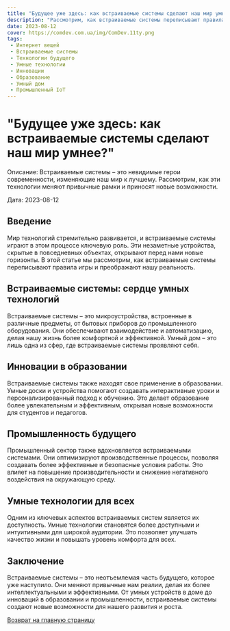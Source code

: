```yaml
---
title: "Будущее уже здесь: как встраиваемые системы сделают наш мир умнее"
description: "Рассмотрим, как встраиваемые системы переписывают правила игры и преображают нашу реальность."
date: 2023-08-12
cover: https://comdev.com.ua/img/ComDev.11ty.png
tags:
 - Интернет вещей
 - Встраиваемые системы
 - Технологии будущего
 - Умные технологии
 - Инновации
 - Образование
 - Умный дом
 - Промышленный IoT
---
```


# "Будущее уже здесь: как встраиваемые системы сделают наш мир умнее?"

Описание: Встраиваемые системы – это невидимые герои современности, изменяющие наш мир к лучшему. Рассмотрим, как эти технологии меняют привычные рамки и приносят новые возможности.

Дата: 2023-08-12

## Введение

Мир технологий стремительно развивается, и встраиваемые системы играют в этом процессе ключевую роль. Эти незаметные устройства, скрытые в повседневных объектах, открывают перед нами новые горизонты. В этой статье мы рассмотрим, как встраиваемые системы переписывают правила игры и преображают нашу реальность.

## Встраиваемые системы: сердце умных технологий

Встраиваемые системы – это микроустройства, встроенные в различные предметы, от бытовых приборов до промышленного оборудования. Они обеспечивают взаимодействие и автоматизацию, делая нашу жизнь более комфортной и эффективной. Умный дом – это лишь одна из сфер, где встраиваемые системы проявляют себя.

## Инновации в образовании

Встраиваемые системы также находят свое применение в образовании. Умные доски и устройства помогают создавать интерактивные уроки и персонализированный подход к обучению. Это делает образование более увлекательным и эффективным, открывая новые возможности для студентов и педагогов.

## Промышленность будущего

Промышленный сектор также вдохновляется встраиваемыми системами. Они оптимизируют производственные процессы, позволяя создавать более эффективные и безопасные условия работы. Это влияет на повышение производительности и снижение негативного воздействия на окружающую среду.

## Умные технологии для всех

Одним из ключевых аспектов встраиваемых систем является их доступность. Умные технологии становятся более доступными и интуитивными для широкой аудитории. Это позволяет улучшать качество жизни и повышать уровень комфорта для всех.

## Заключение

Встраиваемые системы – это неотъемлемая часть будущего, которое уже наступило. Они меняют привычные нам реалии, делая их более интеллектуальными и эффективными. От умных устройств в доме до инноваций в образовании и промышленности, встраиваемые системы создают новые возможности для нашего развития и роста.

[Возврат на главную страницу](/)